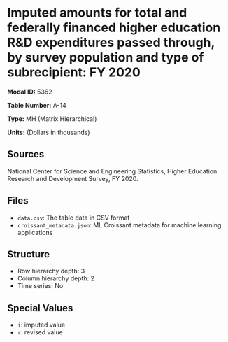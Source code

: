 # Imputed amounts for total and federally financed higher education R&D expenditures passed through, by survey population and type of subrecipient: FY 2020

**Modal ID:** 5362

**Table Number:** A-14

**Type:** MH (Matrix Hierarchical)

**Units:** (Dollars in thousands)

## Sources

National Center for Science and Engineering Statistics, Higher Education Research and Development Survey, FY 2020.

## Files

- `data.csv`: The table data in CSV format
- `croissant_metadata.json`: ML Croissant metadata for machine learning applications

## Structure

- Row hierarchy depth: 3
- Column hierarchy depth: 2
- Time series: No

## Special Values

- `i`: imputed value
- `r`: revised value
